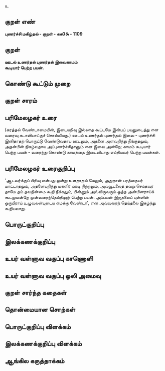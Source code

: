 உ

## குறள் எண் 

**புணர்ச்சி மகிழ்தல் - குறள் - கக0௯ - 1109**

## குறள் 

**ஊடல் உணர்தல் புணர்தல் இவைகாமம்  
கூடியார் பெற்ற பயன்.**

## கொண்டு கூட்டும் முறை


## குறள் சாரம் 


## பரிமேலழகர் உரை

(கரத்தல் வேண்டாமையின், இடையறிவு இல்லாத கூட்டமே இன்பப் பயனுடைத்து என வரைவு கடாவியாட்குச் சொல்லியது.) ஊடல் உணர்தல் புணர்தல் இவை - புணர்ச்சி இனிதாதற் பொருட்டு வேண்டுவதாய ஊடலும், அதனை அளவறிந்து நீங்குதலும், அதன்பின் நிகழ்வதாய அப்புணர்ச்சிதானும் என இவை அன்றே; காமம் கூடியார் பெற்ற பயன் - வரைந்து கொண்டு காமத்தை இடைவிடாது எய்தியவர் பெற்ற பயன்கள்.

## பரிமேலழகர் உரைகுறிப்பு   

'ஆடவர்க்குப் பிரிவு என்பது ஒன்று உளதாதல் மேலும், அதுதான் பரத்தையர் மாட்டாதலும், அதனையறிந்து மகளிர் ஊடி நிற்றலும், அவவூடலைத் தவறு செய்தவர் தாமே தம் தவறின்மை கூறி நீக்கலும், பின்னும் அவ்விருவரும் ஒத்த அன்பினராய்க் கூடலுமன்றே முன்வரைந்தெய்தினார் பெற்ற பயன். அப்பயன் இருதலைப் புள்ளின் ஓருயிராய் உழுவலன்புடைய எமக்கு வேண்டா', என அவ்வரைந் தெய்தலை இகழ்ந்து கூறியவாறு.

## பொருட்குறிப்பு 


## இலக்கணக்குறிப்பு  


## உயர் வள்ளுவ வகுப்பு காணொளி


## உயர் வள்ளுவ வகுப்பு ஒலி அமைவு 

 
## குறள் சார்ந்த கதைகள் 


## தொன்மையான சொற்கள்


## பொருட்குறிப்பு விளக்கம்


## இலக்கணக்குறிப்பு விளக்கம்


## ஆங்கில கருத்தாக்கம் 


